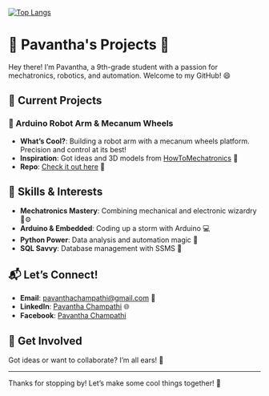 [![Top Langs](https://github-readme-stats.vercel.app/api/top-langs/?username=senath112)](https://github.com/PavanthaChampathi)

# 🚀 Pavantha's Projects 🚀

Hey there! I’m Pavantha, a 9th-grade student with a passion for mechatronics, robotics, and automation. Welcome to my GitHub! 😄

## 🎯 Current Projects

### 🤖 Arduino Robot Arm & Mecanum Wheels
- **What’s Cool?**: Building a robot arm with a mecanum wheels platform. Precision and control at its best!
- **Inspiration**: Got ideas and 3D models from [HowToMechatronics](https://www.howtomechatronics.com) 🎨
- **Repo**: [Check it out here](#) 🔧

## 🚀 Skills & Interests
- **Mechatronics Mastery**: Combining mechanical and electronic wizardry 🔧⚙️
- **Arduino & Embedded**: Coding up a storm with Arduino 💻
- **Python Power**: Data analysis and automation magic 🐍
- **SQL Savvy**: Database management with SSMS 💾

## 📬 Let’s Connect!
- **Email**: [pavanthachampathi@gmail.com](mailto:pavanthachampathi@gmail.com) 📧
- **LinkedIn**: [Pavantha Champathi](https://www.linkedin.com/in/pavantha-champathi-78a975289/) 🌐
- **Facebook**: [Pavantha Champathi](https://facebook.com/pavanthachampathi/)

## 🤝 Get Involved
Got ideas or want to collaborate? I’m all ears! 🎉

---

Thanks for stopping by! Let’s make some cool things together! 🌟
